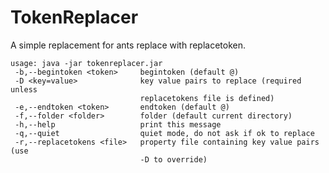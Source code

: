 TokenReplacer
=============

A simple replacement for ants replace with replacetoken.

    usage: java -jar tokenreplacer.jar
     -b,--begintoken <token>     begintoken (default @)
     -D <key=value>              key value pairs to replace (required unless
                                 replacetokens file is defined)
     -e,--endtoken <token>       endtoken (default @)
     -f,--folder <folder>        folder (default current directory)
     -h,--help                   print this message
     -q,--quiet                  quiet mode, do not ask if ok to replace
     -r,--replacetokens <file>   property file containing key value pairs (use
                                 -D to override)
